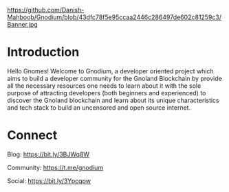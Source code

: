 https://github.com/Danish-Mahboob/Gnodium/blob/43dfc78f5e95ccaa2446c286497de602c81259c3/Banner.jpg
# Introduction
Hello Gnomes! Welcome to Gnodium, a developer oriented project which aims to build a developer community for the Gnoland Blockchain by provide all the necessary resources one needs to learn about it with the sole purpose of attracting developers (both beginners and experienced) to discover the Gnoland blockchain and learn about its unique characteristics and tech stack to build an uncensored and open source internet.

# Connect
Blog: https://bit.ly/3BJWq8W

Community: https://t.me/gnodium

Social: https://bit.ly/3Ypcqpw


